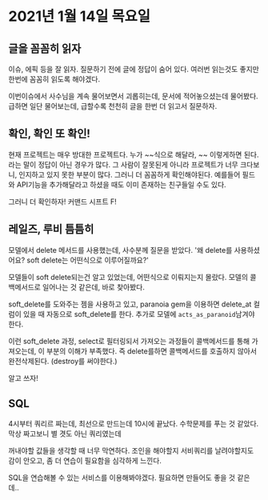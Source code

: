 # 2021년 1월 14일 목요일

## 글을 꼼꼼히 읽자
이슈, 에픽 등을 잘 읽자. 질문하기 전에 글에 정답이 숨어 있다. 여러번 읽는것도 좋지만 한번에 꼼꼼히 읽도록 해야겠다. 

이번이슈에서 사수님을 계속 물어보면서 괴롭히는데, 문서에 적어놓으셨는데 물어봤다. 급하면 일단 물어보는데, 급할수록 천천히 글을 한번 더 읽고서 질문하자.

## 확인, 확인 또 확인!
현재 프로젝트는 매우 방대한 프로젝트다. 누가 ~~식으로 해달라, ~~ 이렇게하면 된다. 라는 말이 정답이 아닌 경우가 많다. 그 사람이 잘못된게 아니라 프로젝트가 너무 크다보니, 인지하고 있지 못한 부분이 많다. 그러니 더 꼼꼼하게 확인해야된다. 예를들어 필드와 API기능을 추가해달라고 하셨을 때도 이미 존재하는 친구들일 수도 있다.

그러니 더 확인하자! 커맨드 시프트 F!

## 레일즈, 루비 틈틈히
모델에서 delete 메서드를 사용했는데, 사수분께 질문을 받았다. '왜 delete를 사용하셨어요? soft delete는 어떤식으로 이루어질까요?'

모델들이 soft delete되는건 알고 있었는데, 어떤식으로 이뤄지는지 몰랐다. 모델의 콜백메서드로 일어나는 것 같은데, 바로 찾아봤다.

soft_delete를 도와주는 젬을 사용하고 있고, paranoia gem을 이용하면 delete_at 컬럼이 있을 때 자동으로 soft_delete를 한다. 추가로 모델에 `acts_as_paranoid`남겨야한다.

이런 soft_delete 과정, select로 필터링되서 가져오는 과정들이 콜백메서드를 통해 가져오는데, 이 부분의 이해가 부족했다. 즉 delete를하면 콜백메서드를 호출하지 않아서 완전삭제된다. (destroy를 써야한다.) 

알고 쓰자!

## SQL 
4시부터 쿼리르 짜는데, 최선으로 만드는데 10시에 끝났다. 수학문제를 푸는 것 같았다. 막상 짜고보니 별 겻도 아닌 쿼리였는데

꺼내야할 값들을 생각할 때 너무 막연하다. 조인을 해야할지 서비쿼리를 날려야할지도 감이 안오고, 좀 더 연습이 필요함을 심각하게 느낀다.

SQL을 연습해볼 수 있는 서비스를 이용해봐야겠다. 필요하면 만들어도 좋을 것 같은데..